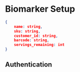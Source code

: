 # Biomarker Setup

``` json
{
    name: string,
    sku: string,
    customer_id: string,
    barcode: string,
    servings_remaining: int
}
```

## Authentication
